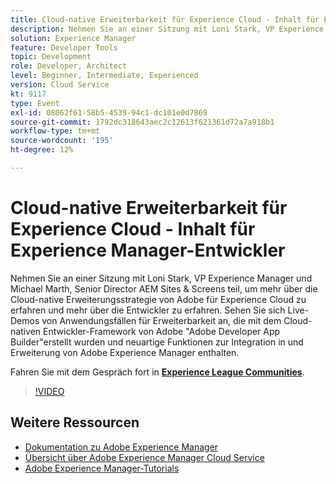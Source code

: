 ```yaml
---
title: Cloud-native Erweiterbarkeit für Experience Cloud - Inhalt für Experience Manager-Entwickler
description: Nehmen Sie an einer Sitzung mit Loni Stark, VP Experience Manager und Michael Marth, Senior Director AEM Sites & Screens teil, um mehr über die Cloud-native Erweiterungsstrategie von Adobe für Experience Cloud zu erfahren und mehr über die Entwickler zu erfahren. Sehen Sie sich Live-Demos von Anwendungsfällen für Erweiterbarkeit an, die mit dem Cloud-nativen Entwickler-Framework von Adobe "Adobe Developer App Builder"erstellt wurden und neuartige Funktionen zur Integration in und Erweiterung von Adobe Experience Manager enthalten.
solution: Experience Manager
feature: Developer Tools
topic: Development
role: Developer, Architect
level: Beginner, Intermediate, Experienced
version: Cloud Service
kt: 9117
type: Event
exl-id: 08062f61-58b5-4539-94c1-dc101e0d7869
source-git-commit: 1792dc318643aec2c12613f621361d72a7a918b1
workflow-type: tm+mt
source-wordcount: '195'
ht-degree: 12%

---
```


# Cloud-native Erweiterbarkeit für Experience Cloud - Inhalt für Experience Manager-Entwickler

Nehmen Sie an einer Sitzung mit Loni Stark, VP Experience Manager und Michael Marth, Senior Director AEM Sites &amp; Screens teil, um mehr über die Cloud-native Erweiterungsstrategie von Adobe für Experience Cloud zu erfahren und mehr über die Entwickler zu erfahren. Sehen Sie sich Live-Demos von Anwendungsfällen für Erweiterbarkeit an, die mit dem Cloud-nativen Entwickler-Framework von Adobe &quot;Adobe Developer App Builder&quot;erstellt wurden und neuartige Funktionen zur Integration in und Erweiterung von Adobe Experience Manager enthalten.

Fahren Sie mit dem Gespräch fort in **[Experience League Communities](https://adobe.ly/2XTk7aX)**.

>[!VIDEO](https://video.tv.adobe.com/v/337491/?quality=12&learn=on&hidetitle=true)

## Weitere Ressourcen

- [Dokumentation zu Adobe Experience Manager ](https://experienceleague.adobe.com/docs/experience-manager-cloud-service.html?lang=de)
- [Übersicht über Adobe Experience Manager Cloud Service](https://experienceleague.adobe.com/docs/experience-manager-cloud-service/overview/home.html?lang=de)
- [Adobe Experience Manager-Tutorials](https://experienceleague.adobe.com/docs/experience-manager-tutorials.html?lang=de)
